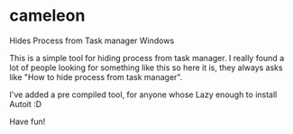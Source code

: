 # cameleon
Hides Process from Task manager Windows

This is a simple tool for hiding process from task manager.
I really found a lot of people looking for something like this
so here it is, they always asks like "How to hide process from
task manager".

I've added a pre compiled tool, for anyone whose Lazy enough to 
install Autoit :D

Have fun!
